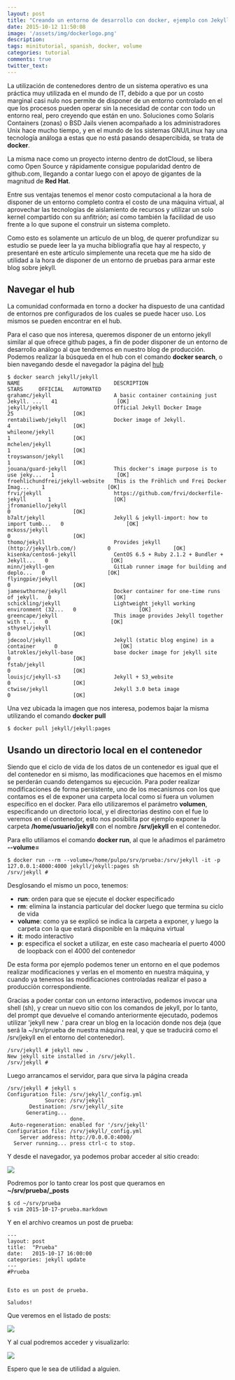 ```yaml
---
layout: post
title: "Creando un entorno de desarrollo con docker, ejemplo con Jekyll"
date: 2015-10-12 11:50:08
image: '/assets/img/dockerlogo.png'
description:
tags: minitutorial, spanish, docker, volume
categories: tutorial
comments: true
twitter_text:
---
```

La utilización de contenedores dentro de un sistema operativo es una práctica muy utilizada en el mundo de IT, debido a que por un costo marginal casi nulo nos permite de disponer de un entorno controlado en el que los procesos pueden operar sin la necesidad de contar con todo un entorno real, pero creyendo que están en uno. 
Soluciones como Solaris Containers (zonas) o BSD Jails vienen acompañado a los administradores Unix hace mucho tiempo, y en el mundo de los sistemas GNU/Linux hay una tecnología análoga a estas que no está pasando desapercibida, se trata de **docker**.  

La misma nace como un proyecto interno dentro de dotCloud, se libera como Open Source y rápidamente consigue popularidad dentro de github.com, llegando a contar luego con el apoyo de gigantes de la magnitud de **Red Hat**.

Entre sus ventajas tenemos el menor costo computacional a la hora de disponer de un entorno completo contra el costo de una máquina virtual, al aprovechar las tecnologías de aislamiento de recursos y utilizar un solo kernel compartido con su anfitrión; así como también la facilidad de uso frente a lo que supone el construir un sistema completo. 

Como esto es solamente un artículo de un blog, de querer profundizar su estudio se puede leer la ya mucha bibliografía que hay al respecto, y presentaré en este artículo simplemente una receta que me ha sido de utilidad a la hora de disponer de un entorno de pruebas para armar este blog sobre jekyll. 

## Navegar el hub 

La comunidad conformada en torno a docker ha dispuesto de una cantidad de entornos pre configurados de los cuales se puede hacer uso.  Los mismos se pueden encontrar en el hub.

Para el caso que nos interesa, queremos disponer de un entorno jekyll similar al que ofrece github pages, a fin de poder disponer de un entorno de desarrollo análogo al que tendremos en nuestro blog de producción. Podemos realizar la búsqueda en el hub con el comando **docker search**, o bien navegando desde el navegador la página del [hub](https://hub.docker.com/)

    $ docker search jekyll/jekyll
    NAME                              DESCRIPTION                                     STARS     OFFICIAL   AUTOMATED
    grahamc/jekyll                    A basic container containing just Jekyll. ...   41                   [OK]
    jekyll/jekyll                     Official Jekyll Docker Image                    25                   [OK]
    rentabiliweb/jekyll               Docker image of Jekyll.                         4                    [OK]
    whileone/jekyll                                                                   1                    [OK]
    mchelen/jekyll                                                                    1                    [OK]
    troyswanson/jekyll                                                                1                    [OK]
    jouana/guard-jekyll               This docker's image purpose is to use jeky...   1                    [OK]
    froehlichundfrei/jekyll-website   This is the Fröhlich und Frei Docker Imag...    1                    [OK]
    frvi/jekyll                       https://github.com/frvi/dockerfile-jekyll       1                    [OK]
    jfromaniello/jekyll                                                               0                    [OK]
    b7alt/jekyll                      Jekyll & jekyll-import: how to import tumb...   0                    [OK]
    mckoss/jekyll                                                                     0                    [OK]
    thomo/jekyll                      Provides jekyll (http://jekyllrb.com/)          0                    [OK]
    kisenka/centos6-jekyll            CentOS 6.5 + Ruby 2.1.2 + Bundler + Jekyll...   0                    [OK]
    minn/jekyll-gen                   GitLab runner image for building and deplo...   0                    [OK]
    flyingpie/jekyll                                                                  0                    [OK]
    jameswthorne/jekyll               Docker container for one-time runs of jekyll.   0                    [OK]
    schickling/jekyll                 Lightweight jekyll working environment (32...   0                    [OK]
    greencape/jekyll                  This image provides Jekyll together with t...   0                    [OK]
    sthysel/jekyll                                                                    0                    [OK]
    jdecool/jekyll                    Jekyll (static blog engine) in a container      0                    [OK]
    latrokles/jekyll-base             base docker image for jekyll site               0                    [OK]
    fstab/jekyll                                                                      0                    [OK]
    louisjc/jekyll-s3                 Jekyll + S3_website                             0                    [OK]
    ctwise/jekyll                     Jekyll 3.0 beta image                           0                    [OK]


Una vez ubicada la imagen que nos interesa, podemos bajar la misma utilizando el comando **docker pull**

    $ docker pull jekyll/jekyll:pages



## Usando un directorio local en el contenedor

Siendo que el ciclo de vida de los datos de un contenedor es igual que el del contenedor en si mismo, las modificaciones que hacemos en el mismo se perderán cuando detengamos su ejecución. Para poder realizar modificaciones de forma persistente, uno de los mecanismos con los que contamos es el de exponer una carpeta local como si fuera un volumen específico en el docker. 
Para ello utilizaremos el parámetro **volumen**, especificando un directorio local, y el directorias destino con el fue lo veremos en el contenedor, esto nos posibilita por ejemplo exponer la carpeta **/home/usuario/jekyll** con el nombre **/srv/jekyll** en el contenedor.

Para ello utiliamos el comando **docker run**, al que le añadimos el parámetro **--volume=**

    $ docker run --rm --volume=/home/pulpo/srv/prueba:/srv/jekyll -it -p 127.0.0.1:4000:4000 jekyll/jekyll:pages sh
    /srv/jekyll #

Desglosando el mismo un poco, tenemos:

- **run**: orden para que se ejecute el docker especificado
- **rm**: elimina la instancia particular del docker luego que termina su ciclo de vida
- **volume**: como ya se explicó se indica la carpeta a exponer, y luego la carpeta con la que estará disponible en la máquina virtual
- **it**: modo interactivo
- **p**: especifica el socket a utilizar, en este caso machearía el puerto 4000 de loopback con el 4000 del contenedor


De esta forma por ejemplo podemos tener un entorno en el que podemos realizar modificaciones y verlas en el momento en nuestra máquina, y cuando ya tenemos las modificaciones controladas realizar el paso a producción correspondiente. 

Gracias a poder contar con un entorno interactivo, podemos invocar una shell (sh), y crear un nuevo sitio con los comandos de jekyll, por lo tanto, del prompt que devuelve el comando anteriormente ejecutado, podemos utilizar 'jekyll new .' para crear un blog en la locación donde nos deja (que será la ~/srv/prueba de nuestra máquina real, y que se traducirá como el /srv/jekyll en el entorno del contenedor). 

    /srv/jekyll # jekyll new .
    New jekyll site installed in /srv/jekyll. 
    /srv/jekyll # 

Luego arrancamos el servidor, para que sirva la página creada

    /srv/jekyll # jekyll s
    Configuration file: /srv/jekyll/_config.yml
                Source: /srv/jekyll
           Destination: /srv/jekyll/_site
          Generating... 
                        done.
     Auto-regeneration: enabled for '/srv/jekyll'
    Configuration file: /srv/jekyll/_config.yml
        Server address: http://0.0.0.0:4000/
      Server running... press ctrl-c to stop.

Y desde el navegador, ya podemos probar acceder al sitio creado:

![](/assets/img/prueba_jekyll.png) 


Podremos por lo tanto crear los post que queramos en **~/srv/prueba/_posts**

    $ cd ~/srv/prueba  
    $ vim 2015-10-17-prueba.markdown

Y en el archivo creamos un post de prueba:


    ---
    layout: post
    title:  "Prueba"
    date:   2015-10-17 16:00:00
    categories: jekyll update
    ---
    #Prueba


    Esto es un post de prueba.

    Saludos!


Que veremos en el listado de posts:

![](/assets/img/prueba_jekyll2.png) 


Y al cual podremos acceder y visualizarlo:

![](/assets/img/prueba_jekyll3.png) 


Espero que le sea de utilidad a alguien.
